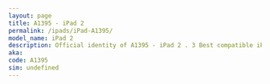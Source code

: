 ```yaml
---
layout: page
title: A1395 - iPad 2
permalink: /ipads/iPad-A1395/
model_name: iPad 2
description: Official identity of A1395 - iPad 2 . 3 Best compatible iPad cases for iPad 2. 3 Best compatible iPad pens for iPad 2. 3 Best compatible iPad chargers for iPad 2. 3 Best compatible keyboards for iPad 2.
aka: 
code: A1395
sim: undefined
---
```

